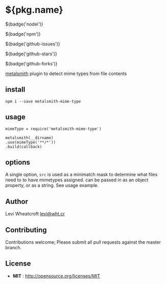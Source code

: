 # ${pkg.name}

${badge('nodei')}

${badge('npm')}

${badge('github-issues')}

${badge('github-stars')}

${badge('github-forks')}

[metalsmith](metalsmith.io) plugin to detect mime types from file contents


## install

`npm i --save metalsmith-mime-type`

## usage

```
mimeType = require('metalsmith-mime-type')

metalsmith(__dirname)
.use(mimeType('**/*'))
.build(callback)
```

## options

A single option, `src` is used as a minimatch mask to determine what files
need to to have mimetypes assigned. can be passed in as an object property,
or as a string. See usage example.


## Author

Levi Wheatcroft <levi@wht.cr>

## Contributing

Contributions welcome; Please submit all pull requests against the master
branch.

## License

 - **MIT** : http://opensource.org/licenses/MIT


